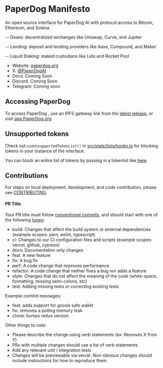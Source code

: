 # PaperDog Manifesto

An open source interface for PaperDog AI with protocol access to Bitcoin, Ethereum, and Solana. 

-- Dexes: decentralized exchanges like Uniswap, Curve, and Jupiter

-- Lending: deposit and lending providers like Aave, Compound, and Maker

-- Liquid Staking: staked custodians like Lido and Rocket Pool

- Website: [paperdog.org](https://paperdog.org/)
- X: [@PaperDogAI](https://x.com/PaperDogAI)
- Docs: Coming Soon
- Discord: Coming Soon
- Telegram: Coming soon

## Accessing PaperDog

To access PaperDog , use an IPFS gateway link from the
[latest release](https://github.com/PaperDog/PaperDog-interface/releases/latest),
or visit [app.PaperDog.org](https://app.PaperDog.org).

## Unsupported tokens

Check out `useUnsupportedTokenList()` in [src/state/lists/hooks.ts](./src/state/lists/hooks.ts) for blocking tokens in your instance of the interface.

You can block an entire list of tokens by passing in a tokenlist like [here](./src/constants/lists.ts)

## Contributions

For steps on local deployment, development, and code contribution, please see [CONTRIBUTING](./CONTRIBUTING.md).

#### PR Title
Your PR title must follow [conventional commits](https://www.conventionalcommits.org/en/v1.0.0/#summary), and should start with one of the following [types](https://github.com/angular/angular/blob/22b96b9/CONTRIBUTING.md#type):

- build: Changes that affect the build system or external dependencies (example scopes: yarn, eslint, typescript)
- ci: Changes to our CI configuration files and scripts (example scopes: vercel, github, cypress)
- docs: Documentation only changes
- feat: A new feature
- fix: A bug fix
- perf: A code change that improves performance
- refactor: A code change that neither fixes a bug nor adds a feature
- style: Changes that do not affect the meaning of the code (white-space, formatting, missing semi-colons, etc)
- test: Adding missing tests or correcting existing tests

Example commit messages:

- feat: adds support for gnosis safe wallet
- fix: removes a polling memory leak
- chore: bumps redux version

Other things to note:

- Please describe the change using verb statements (ex: Removes X from Y)
- PRs with multiple changes should use a list of verb statements
- Add any relevant unit / integration tests
- Changes will be previewable via vercel. Non-obvious changes should include instructions for how to reproduce them